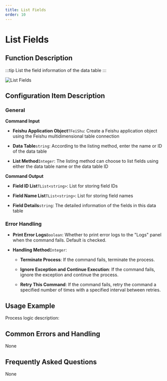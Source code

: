 ```yaml
---
title: List Fields
order: 10
---
```


# List Fields

## Function Description

:::tip 
List the field information of the data table
:::

![List Fields](../../../../assets/List%20Fields_command.png)

## Configuration Item Description

### General

**Command Input**

- **Feishu Application Object**`TFeiShu`: Create a Feishu application object using the Feishu multidimensional table connection

- **Data Table**`string`: According to the listing method, enter the name or ID of the data table

- **List Method**`Integer`: The listing method can choose to list fields using either the data table name or the data table ID


**Command Output**

- **Field ID List**`TList<string>`: List for storing field IDs

- **Field Name List**`TList<string>`: List for storing field names

- **Field Details**`string`: The detailed information of the fields in this data table

### Error Handling

- **Print Error Logs**`Boolean`: Whether to print error logs to the "Logs" panel when the command fails. Default is checked. 

- **Handling Method**`Integer`:

    - **Terminate Process**: If the command fails, terminate the process.

    - **Ignore Exception and Continue Execution**: If the command fails, ignore the exception and continue the process.

    - **Retry This Command**: If the command fails, retry the command a specified number of times with a specified interval between retries.

## Usage Example

Process logic description:

## Common Errors and Handling

None

## Frequently Asked Questions

None


